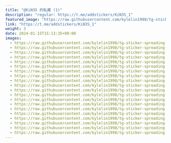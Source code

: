 ```yaml
---
title: "@KiN3S 的私藏 (1)"
description: "regular: https://t.me/addstickers/KiN3S_1"
featured_image: "https://raw.githubusercontent.com/kylelin1998/tg-sticker-spreading-worldwide-images/main/img/75419571-f211-4cb2-87a3-cab7d002fd18.jpg"
link: "https://t.me/addstickers/KiN3S_1"
weight: 3
date: 2024-01-15T15:13:35+08:00
images:
  - https://raw.githubusercontent.com/kylelin1998/tg-sticker-spreading-worldwide-images/main/img/75419571-f211-4cb2-87a3-cab7d002fd18.jpg
  - https://raw.githubusercontent.com/kylelin1998/tg-sticker-spreading-worldwide-images/main/img/e3274cdf-db3d-43a0-92b3-3cad00f5c6af.jpg
  - https://raw.githubusercontent.com/kylelin1998/tg-sticker-spreading-worldwide-images/main/img/8c22725e-c83c-4ede-98fc-e2f71883da98.jpg
  - https://raw.githubusercontent.com/kylelin1998/tg-sticker-spreading-worldwide-images/main/img/3bb593ad-a463-4c06-97e8-8a0155719cbd.jpg
  - https://raw.githubusercontent.com/kylelin1998/tg-sticker-spreading-worldwide-images/main/img/22aafdd3-15eb-407d-b288-5e98cb7de0be.jpg
  - https://raw.githubusercontent.com/kylelin1998/tg-sticker-spreading-worldwide-images/main/img/158bf13d-9559-448d-9d73-3e6c61dbbc24.jpg
  - https://raw.githubusercontent.com/kylelin1998/tg-sticker-spreading-worldwide-images/main/img/ae3b93e1-3f03-40fc-b0a3-a933be1defa8.jpg
  - https://raw.githubusercontent.com/kylelin1998/tg-sticker-spreading-worldwide-images/main/img/30417e6e-e589-4f2e-acf9-878f3b15df5a.jpg
  - https://raw.githubusercontent.com/kylelin1998/tg-sticker-spreading-worldwide-images/main/img/c91ad4fc-617e-4a4f-b297-e81b218e12ed.jpg
  - https://raw.githubusercontent.com/kylelin1998/tg-sticker-spreading-worldwide-images/main/img/436a7d13-5474-43de-8b68-b743056041c2.jpg
  - https://raw.githubusercontent.com/kylelin1998/tg-sticker-spreading-worldwide-images/main/img/16f9289e-5850-4b87-a8bb-8c65d4fe0ee0.jpg
  - https://raw.githubusercontent.com/kylelin1998/tg-sticker-spreading-worldwide-images/main/img/a6eed52e-a3c3-4d5d-bbe9-ae7b2769ef20.jpg
  - https://raw.githubusercontent.com/kylelin1998/tg-sticker-spreading-worldwide-images/main/img/9a6f28ea-c073-4581-8e0b-1efea9c4fa5d.jpg
  - https://raw.githubusercontent.com/kylelin1998/tg-sticker-spreading-worldwide-images/main/img/0f8e7afe-41f4-438a-8a04-2a41b6e992af.jpg
  - https://raw.githubusercontent.com/kylelin1998/tg-sticker-spreading-worldwide-images/main/img/d829ec76-bd7f-47a4-8249-94459408f849.jpg
  - https://raw.githubusercontent.com/kylelin1998/tg-sticker-spreading-worldwide-images/main/img/8ae8d14e-8192-4632-8a0b-5b0fabbab8a7.jpg
  - https://raw.githubusercontent.com/kylelin1998/tg-sticker-spreading-worldwide-images/main/img/a95f6b82-8c37-433d-a3ca-ad87ecab547d.jpg
  - https://raw.githubusercontent.com/kylelin1998/tg-sticker-spreading-worldwide-images/main/img/15b896f8-30bd-4f61-96fc-0103ea25a2b8.jpg
  - https://raw.githubusercontent.com/kylelin1998/tg-sticker-spreading-worldwide-images/main/img/d02c549f-8994-45a1-b703-272926b55427.jpg
  - https://raw.githubusercontent.com/kylelin1998/tg-sticker-spreading-worldwide-images/main/img/39bb2456-8a23-411b-a21f-f99182dc7f9c.jpg
---
```

